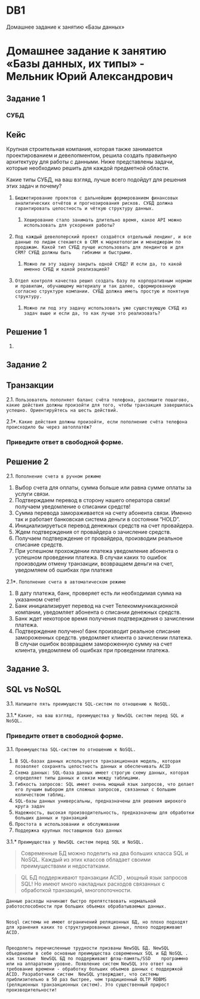 # DB1
Домашнее задание к занятию «Базы данных»



# Домашнее задание к занятию «Базы данных, их типы» - Мельник Юрий Александрович


## Задание 1

### СУБД
## Кейс

Крупная строительная компания, которая также занимается проектированием и девелопментом, решила создать правильную архитектуру для работы с данными. Ниже представлены задачи, которые необходимо решить для каждой предметной области.

Какие типы СУБД, на ваш взгляд, лучше всего подойдут для решения этих задач и почему?

1. `Бюджетирование проектов с дальнейшим формированием финансовых аналитических отчётов и прогнозирования рисков. СУБД должна гарантировать целостность и чёткую структуру данных.`
 
	1. `Хеширование стало занимать длительно время, какое API можно использовать для ускорения работы?`
 
2. `Под каждый девелоперский проект создаётся отдельный лендинг, и все данные по лидам стекаются в CRM к маркетологам и менеджерам по продажам. Какой тип СУБД лучше использовать для лендингов и для     CRM? СУБД должны быть    гибкими и быстрыми.`
	1. `Можно ли эту задачу закрыть одной СУБД? И если да, то какой именно СУБД и какой реализацией?`

3. `Отдел контроля качества решил создать базу по корпоративным нормам и правилам, обучающему материалу и так далее, сформированную согласно структуре компании. СУБД должна иметь простую и понятную структуру.`
	1. `Можно ли под эту задачу использовать уже существующую СУБД из задач выше и если да, то как лучше это реализовать?`
	
	
	
	
	

## Решение 1
1. ` `
 





## Задание 2
## Транзакции
2.1. `Пользователь пополняет баланс счёта телефона, распишите пошагово, какие действия должны произойти для того, чтобы транзакция завершилась успешно. Ориентируйтесь на шесть действий.`  

2.1*. `Какие действия должны произойти, если пополнение счёта телефона происходило бы через автоплатёж?`  
### Приведите ответ в свободной форме.

## Решение 2
2.1. `Пополнение счета в ручном режиме`  
 1.  Выбор счета для оплаты, сумма больше или равна сумме оплаты за услуги связи.  
 2. Подтверждаем перевод в сторону нашего оператора связи!получаем уведомление о списании средств!  
 3. Сумма перевода замораживается на счету абонента связи. Именно так и работает банковская система деньги в состоянии “HOLD”.  
 4. Инициализируеться перевод денежных средств на счет провайдера.  
 5. Ждем подтверждения от провайдера о зачисление средств.  
 6. Получаем подтверждение от провайдера, производим реальное списание средств.  
 7. При успешном прохождении платежа уведомление абонента о успешном проведении платежа. В случаи каких то ошибок производим отмену транзакции, возвращаем деньги на счет, уведомляем об ошибках при платеже  

2.1*. `Пополнение счета в автоматическом режиме`  
 1. В дату платежа, банк, проверяет есть ли необходимая сумма на указанном счете!  
 2. Банк инициализирует перевод на счет Телекоммуникационной компании, уведомляет абонента о списании денежных средств.  
 3. Банк ждет некоторое время получения подтверждения о зачислении платежа.  
 4. Подтверждение получено! банк производит реальное списание замороженных средств. уведомляет клиента о зачислении платежа. В случаи ошибок возвращаем замороженную сумму на счет клиента, уведомляем об ошибках при проведении платежа.  



## Задание 3.
## SQL vs NoSQL

3.1. `Напишите пять преимуществ SQL-систем по отношению к NoSQL.`  

3.1.* `Какие, на ваш взгляд, преимущества у NewSQL систем перед SQL и NoSQL.`  

### Приведите ответ в свободной форме.

3.1. `Преимущества SQL-систем по отношению к NoSQL.`  
 1. `В SQL-базах данных используется транзакционная модель, которая позволяет сохранять целостность данных и обеспечивать ACID`  
 2. `Схема данных: SQL-база данных имеет строгую схему данных, которая определяет типы данных и связи между таблицами.`  
 3. `Гибкость запросов: SQL имеет очень мощный язык запросов, что делает его лучшим выбором для сложных запросов, связанных с большим количеством таблиц.`  
 4. `SQL-базы данных универсальны, предназначены для решения широкого круга задач`  
 5. `Надежность, высокая производительность, предназначены для обработки больших данных и транзакций`  
 6. `Простота в использовании и обслуживании`  
 7. `Поддержка крупных поставщиков баз данных`  


3.1.* `Преимущества у NewSQL систем перед SQL и NoSQL.`  
 <blockquote>
  <p>Современные БД можно поделить на два больших класса SQL и NoSQL. Каждый из этих классов обладает своими преимуществами и недостатками.</p>
 </blockquote>
   
  <blockquote>
  <p>QL БД поддерживают транзакции  ACID , мощный язык запросов SQL! Но имеют много накладных расходов связанных с обработкой транзакций, многопоточности.</p>
 </blockquote>
    
    
    Данные расходы начинают быстро препятствовать нормальной работоспособности при больших объемах обрабатываемых данных.   
    
    
    Nosql системы не имеют ограничений реляционных БД, но плохо подходят для хранения каких то структурированных данных, плохо поддерживают ACID.   
    
    
    Преодолеть перечисленные трудности призваны NewSQL БД. NewSQL объеденили в себе основные преимущества современных SQL и БД NoSQL . как таковые  NewSQL БД по поддерживают флэш-память/SSD    программно или на аппаратном уровне. Появление систем NewSQL это ответ на требование времени - обработку больших объемов данных с поддержкой ACID. Разработчики систем  NewSQL утверждают, что системы приблизительно в 50 раз быстрее, чем традиционный OLTP RDBMS (реляционных транзакционных систем). Это существенный прирост производительности!   








